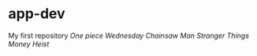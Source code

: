 # app-dev
My first repository
*One piece*
*Wednesday*
*Chainsaw Man*
*Stranger Things*
*Money Heist*
